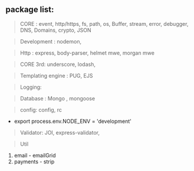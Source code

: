 ## package list:

> CORE : event, http/https, fs, path, os, Buffer, stream, error, debugger, DNS, Domains,  crypto, JSON

> Development : nodemon, 

> Http : express, body-parser, helmet mwe, morgan mwe

> CORE 3rd: underscore, lodash, 

> Templating engine : PUG, EJS

> Logging: 

> Database : Mongo , mongoose

> config: config, rc
- export process.env.NODE_ENV = 'development'

> Validator: JOI, express-validator, 

> Util
1. email - emailGrid
2. payments - strip
